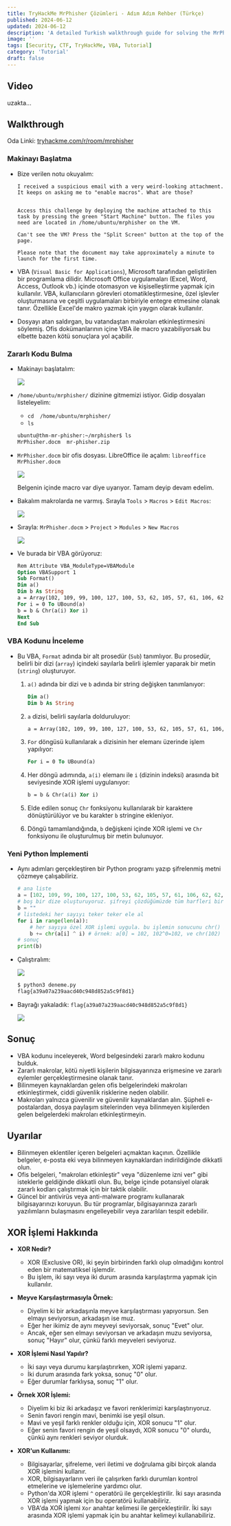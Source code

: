```yaml
---
title: TryHackMe MrPhisher Çözümleri - Adım Adım Rehber (Türkçe)
published: 2024-06-12
updated: 2024-06-12
description: 'A detailed Turkish walkthrough guide for solving the MrPhisher challenge on TryHackMe, focusing on VBA and XOR operations'
image: ''
tags: [Security, CTF, TryHackMe, VBA, Tutorial]
category: 'Tutorial'
draft: false
---
```


## Video

uzakta...

## Walkthrough

Oda Linki: [tryhackme.com/r/room/mrphisher](https://tryhackme.com/r/room/mrphisher)

### Makinayı Başlatma

- Bize verilen notu okuyalım:

    ```
    I received a suspicious email with a very weird-looking attachment. It keeps on asking me to "enable macros". What are those?


    Access this challenge by deploying the machine attached to this task by pressing the green "Start Machine" button. The files you need are located in /home/ubuntu/mrphisher on the VM. 

    Can't see the VM? Press the "Split Screen" button at the top of the page.

    Please note that the document may take approximately a minute to launch for the first time.
    ```

- VBA (`Visual Basic for Applications`), Microsoft tarafından geliştirilen bir programlama dilidir. Microsoft Office uygulamaları (Excel, Word, Access, Outlook vb.) içinde otomasyon ve kişiselleştirme yapmak için kullanılır. VBA, kullanıcıların görevleri otomatikleştirmesine, özel işlevler oluşturmasına ve çeşitli uygulamaları birbiriyle entegre etmesine olanak tanır. Özellikle Excel'de makro yazmak için yaygın olarak kullanılır.

- Dosyayı atan saldırgan, bu vatandaştan makroları etkinleştirmesini söylemiş. Ofis dokümanlarının içine VBA ile macro yazabiliyorsak bu elbette bazen kötü sonuçlara yol açabilir.

### Zararlı Kodu Bulma

- Makinayı başlatalım:

    ![](https://i.ibb.co/H4WG4H3/image.png)

- `/home/ubuntu/mrphisher/` dizinine gitmemizi istiyor. Gidip dosyaları listeleyelim: 

    -   `cd  /home/ubuntu/mrphisher/`
    -   `ls`

    ```bash
    ubuntu@thm-mr-phisher:~/mrphisher$ ls
    MrPhisher.docm  mr-phisher.zip
    ```

- `MrPhisher.docm` bir ofis dosyası. LibreOffice ile açalım: `libreoffice MrPhisher.docm`

    ![](https://i.ibb.co/m5wm17s/image.png)

    Belgenin içinde macro var diye uyarıyor. Tamam deyip devam edelim.

- Bakalım makrolarda ne varmış. Sırayla `Tools` > `Macros` > `Edit Macros`:

    ![](https://i.ibb.co/NpsWcSK/image.png)

- Sırayla: `MrPhisher.docm` > `Project` > `Modules` > `New Macros`

    ![](https://i.ibb.co/sywCTPd/image.png)

- Ve burada bir VBA görüyoruz:

    ```vb
    Rem Attribute VBA_ModuleType=VBAModule
    Option VBASupport 1
    Sub Format()
    Dim a()
    Dim b As String
    a = Array(102, 109, 99, 100, 127, 100, 53, 62, 105, 57, 61, 106, 62, 62, 55, 110, 113, 114, 118, 39, 36, 118, 47, 35, 32, 125, 34, 46, 46, 124, 43, 124, 25, 71, 26, 71, 21, 88)
    For i = 0 To UBound(a)
    b = b & Chr(a(i) Xor i)
    Next
    End Sub
    ```

### VBA Kodunu İnceleme

- Bu VBA, `Format` adında bir alt prosedür (`Sub`) tanımlıyor. Bu prosedür, belirli bir dizi (`array`) içindeki sayılarla belirli işlemler yaparak bir metin (`string`) oluşturuyor.

    1. `a()` adında bir dizi ve `b` adında bir string değişken tanımlanıyor:

        ```vb
        Dim a()
        Dim b As String
        ```

    2. `a` dizisi, belirli sayılarla dolduruluyor:

        ```vb
        a = Array(102, 109, 99, 100, 127, 100, 53, 62, 105, 57, 61, 106, 62, 62, 55, 110, 113, 114, 118, 39, 36, 118, 47, 35, 32, 125, 34, 46, 46, 124, 43, 124, 25, 71, 26, 71, 21, 88)
        ```

    3. `For` döngüsü kullanılarak `a` dizisinin her elemanı üzerinde işlem yapılıyor:

        ```vb
        For i = 0 To UBound(a)
        ```

    4. Her döngü adımında, `a(i)` elemanı ile `i` (dizinin indeksi) arasında bit seviyesinde XOR işlemi uygulanıyor:

        ```vb
        b = b & Chr(a(i) Xor i)
        ```

    5. Elde edilen sonuç `Chr` fonksiyonu kullanılarak bir karaktere dönüştürülüyor ve bu karakter `b` stringine ekleniyor.

    6. Döngü tamamlandığında, `b` değişkeni içinde XOR işlemi ve `Chr` fonksiyonu ile oluşturulmuş bir metin bulunuyor.

### Yeni Python İmplementi

-   Aynı adımları gerçekleştiren bir Python programı yazıp şifrelenmiş metni çözmeye çalışabiliriz.

    ```python
    # ana liste
    a = [102, 109, 99, 100, 127, 100, 53, 62, 105, 57, 61, 106, 62, 62, 55, 110, 113, 114, 118, 39, 36, 118, 47, 35, 32, 125, 34, 46, 46, 124, 43, 124, 25, 71, 26, 71, 21, 88]
    # boş bir dize oluşturuyoruz. şifreyi çözdüğümüzde tüm harfleri bir araya koyacağımız yer. bkz: akümülatör :D
    b = ""
    # listedeki her sayıyı teker teker ele al
    for i in range(len(a)):
        # her sayıya özel XOR işlemi uygula. bu işlemin sonucunu chr() ile bir harfe dönüştür ve b dizisine ekle
        b += chr(a[i] ^ i) # örnek: a[0] = 102, 102^0=102, ve chr(102) = 'f' harfidir.
    # sonuç
    print(b)
    ```

-   Çalıştıralım:

    ![](https://i.ibb.co/kJk0xR1/image.png)

    ```bash
    $ python3 deneme.py
    flag{a39a07a239aacd40c948d852a5c9f8d1}
    ```

-   Bayrağı yakaladık: `flag{a39a07a239aacd40c948d852a5c9f8d1}`

    ![](https://i.ibb.co/nbt4WxH/image.png)

## Sonuç

-   VBA kodunu inceleyerek, Word belgesindeki zararlı makro kodunu bulduk.
-   Zararlı makrolar, kötü niyetli kişilerin bilgisayarınıza erişmesine ve zararlı eylemler gerçekleştirmesine olanak tanır.
-   Bilinmeyen kaynaklardan gelen ofis belgelerindeki makroları etkinleştirmek, ciddi güvenlik risklerine neden olabilir.
-   Makroları yalnızca güvenilir ve güvenilir kaynaklardan alın. Şüpheli e-postalardan, dosya paylaşım sitelerinden veya bilinmeyen kişilerden gelen belgelerdeki makroları etkinleştirmeyin.

## Uyarılar

-   Bilinmeyen eklentiler içeren belgeleri açmaktan kaçının. Özellikle belgeler, e-posta eki veya bilinmeyen kaynaklardan indirildiğinde dikkatli olun.
-   Ofis belgeleri, "makroları etkinleştir" veya "düzenleme izni ver" gibi isteklerle geldiğinde dikkatli olun. Bu, belge içinde potansiyel olarak zararlı kodları çalıştırmak için bir taktik olabilir.
-   Güncel bir antivirüs veya anti-malware programı kullanarak bilgisayarınızı koruyun. Bu tür programlar, bilgisayarınıza zararlı yazılımların bulaşmasını engelleyebilir veya zararlıları tespit edebilir.

## XOR İşlemi Hakkında

-   **XOR Nedir?**
    - XOR (Exclusive OR), iki şeyin birbirinden farklı olup olmadığını kontrol eden bir matematiksel işlemdir.
    - Bu işlem, iki sayı veya iki durum arasında karşılaştırma yapmak için kullanılır.

-   **Meyve Karşılaştırmasıyla Örnek:**
    - Diyelim ki bir arkadaşınla meyve karşılaştırması yapıyorsun. Sen elmayı seviyorsun, arkadaşın ise muz.
    - Eğer her ikimiz de aynı meyveyi seviyorsak, sonuç "Evet" olur.
    - Ancak, eğer sen elmayı seviyorsan ve arkadaşın muzu seviyorsa, sonuç "Hayır" olur, çünkü farklı meyveleri seviyoruz.

-   **XOR İşlemi Nasıl Yapılır?**
    - İki sayı veya durumu karşılaştırırken, XOR işlemi yaparız.
    - İki durum arasında fark yoksa, sonuç "0" olur.
    - Eğer durumlar farklıysa, sonuç "1" olur.

-   **Örnek XOR İşlemi:**
    - Diyelim ki biz iki arkadaşız ve favori renklerimizi karşılaştırıyoruz.
    - Senin favori rengin mavi, benimki ise yeşil olsun.
    - Mavi ve yeşil farklı renkler olduğu için, XOR sonucu "1" olur.
    - Eğer senin favori rengin de yeşil olsaydı, XOR sonucu "0" olurdu, çünkü aynı renkleri seviyor olurduk.

-   **XOR'un Kullanımı:**
    - Bilgisayarlar, şifreleme, veri iletimi ve doğrulama gibi birçok alanda XOR işlemini kullanır.
    - XOR, bilgisayarların veri ile çalışırken farklı durumları kontrol etmelerine ve işlemelerine yardımcı olur.
    - Python'da XOR işlemi `^` operatörü ile gerçekleştirilir. İki sayı arasında XOR işlemi yapmak için bu operatörü kullanabiliriz.
    - VBA'da XOR işlemi `Xor` anahtar kelimesi ile gerçekleştirilir. İki sayı arasında XOR işlemi yapmak için bu anahtar kelimeyi kullanabiliriz.
